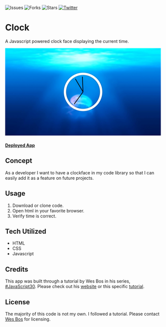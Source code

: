 ![Issues](https://img.shields.io/github/issues/clauries/Clock)  ![Forks](https://img.shields.io/github/forks/clauries/Clock)  ![Stars](https://img.shields.io/github/stars/clauries/Clock) [![Twitter](https://img.shields.io/twitter/url?style=social)](https://twitter.com/intent/tweet?text=Wow:&url=https%3A%2F%2Fgithub.com%2Fclauries%2FClock)

# Clock
A Javascript powered clock face displaying the current time.

<img src="./assets/clock-face.png"/>

#### [Deployed App](https://clauries.github.io/Clock/)


## Concept
As a developer I want to have a clockface in my code library so that I can easily add it as a feature on future projects.


## Usage
1. Download or clone code.
2. Open html in your favorite browser.
3. Verify time is correct. 


## Tech Utilized
* HTML
* CSS
* Javascript


## Credits
This app was built through a tutorial by Wes Bos in his series, [#JavaScript30](https://JavaScript30.com). Please check out his [website](https://wesbos.com/) or this specific [tutorial](https://youtu.be/xu87YWbr4X0).


## License

The majority of this code is not my own. I followed a tutorial. Please contact [Wes Bos](https://wesbos.com/contact/) for licensing.
